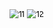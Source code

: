 
<img class="w90percent" src="/images/bt/us/sd1.jpg" alt="11">
<img class="w90percent" src="/images/bt/us/sd2.jpg" alt="12">
